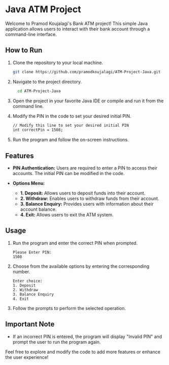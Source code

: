 # Java ATM Project

Welcome to Pramod Koujalagi's Bank ATM project! This simple Java application allows users to interact with their bank account through a command-line interface.

## How to Run

1. Clone the repository to your local machine.

   ```bash
   git clone https://github.com/pramodkoujalagi/ATM-Project-Java.git

2. Navigate to the project directory.
   
    ```bash
      cd ATM-Project-Java

3. Open the project in your favorite Java IDE or compile and run it from the command line.

4. Modify the PIN in the code to set your desired initial PIN.

     ```bash
     // Modify this line to set your desired initial PIN
     int correctPin = 1508;

5. Run the program and follow the on-screen instructions.


## Features

- **PIN Authentication:** Users are required to enter a PIN to access their accounts. The initial PIN can be modified in the code.

- **Options Menu:**
  - **1. Deposit:** Allows users to deposit funds into their account.
  - **2. Withdraw:** Enables users to withdraw funds from their account.
  - **3. Balance Enquiry:** Provides users with information about their account balance.
  - **4. Exit:** Allows users to exit the ATM system.

## Usage

1. Run the program and enter the correct PIN when prompted.

   ```plaintext
   Please Enter PIN:
   1508
   ```

2. Choose from the available options by entering the corresponding number.

   ```plaintext
   Enter choice:
   1. Deposit
   2. Withdraw
   3. Balance Enquiry
   4. Exit
   ```

3. Follow the prompts to perform the selected operation.

## Important Note

- If an incorrect PIN is entered, the program will display "Invalid PIN" and prompt the user to run the program again.

Feel free to explore and modify the code to add more features or enhance the user experience!

